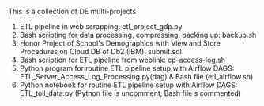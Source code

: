 This is a collection of DE multi-projects
1. ETL pipeline in web scrapping: etl_project_gdp.py
2. Bash scripting for data processing, compressing, backing up: backup.sh
3. Honor Project of School's Demographics with View and Store Procedures on Cloud DB of Db2 (IBM): submit.sql
4. Bash scription for ETL pipeline from weblink: cp-access-log.sh
5. Python program for routine ETL pipeline setup with Airflow DAGS: ETL_Server_Access_Log_Processing.py(dag) & Bash file (etl_airflow.sh)
6. Python notebook for routine ETL pipeline setup with Airflow DAGS: ETL_toll_data.py (Python file is uncomment, Bash file s commented)
